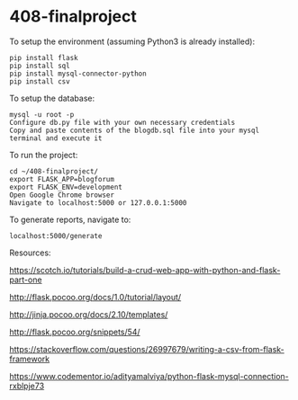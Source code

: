 # 408-finalproject

To setup the environment (assuming Python3 is already installed):
```
pip install flask
pip install sql
pip install mysql-connector-python
pip install csv
```

To setup the database:
```
mysql -u root -p 
Configure db.py file with your own necessary credentials
Copy and paste contents of the blogdb.sql file into your mysql terminal and execute it
```

To run the project:
```
cd ~/408-finalproject/
export FLASK_APP=blogforum
export FLASK_ENV=development
Open Google Chrome browser
Navigate to localhost:5000 or 127.0.0.1:5000
```
To generate reports, navigate to:
```
localhost:5000/generate
```



Resources:


https://scotch.io/tutorials/build-a-crud-web-app-with-python-and-flask-part-one

http://flask.pocoo.org/docs/1.0/tutorial/layout/

http://jinja.pocoo.org/docs/2.10/templates/

http://flask.pocoo.org/snippets/54/

https://stackoverflow.com/questions/26997679/writing-a-csv-from-flask-framework

https://www.codementor.io/adityamalviya/python-flask-mysql-connection-rxblpje73
